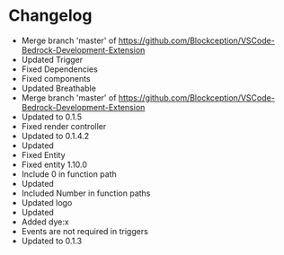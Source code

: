 # Changelog 
- Merge branch 'master' of https://github.com/Blockception/VSCode-Bedrock-Development-Extension
- Updated Trigger
- Fixed Dependencies
- Fixed components
- Updated Breathable
- Merge branch 'master' of https://github.com/Blockception/VSCode-Bedrock-Development-Extension
- Updated to 0.1.5
- Fixed render controller
- Updated to 0.1.4.2
- Updated
- Fixed Entity
- Fixed entity 1.10.0
- Include 0 in function path
- Updated
- Included Number in function paths
- Updated logo
- Updated
- Added dye:x
- Events are not required in triggers
- Updated to 0.1.3